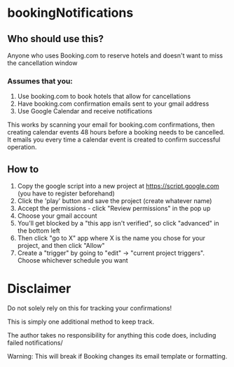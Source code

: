 # bookingNotifications

## Who should use this?
Anyone who uses Booking.com to reserve hotels and doesn't want to miss the cancellation window

### Assumes that you:
1. Use booking.com to book hotels that allow for cancellations
2. Have booking.com confirmation emails sent to your gmail address
3. Use Google Calendar and receive notifications

This works by scanning your email for booking.com confirmations, 
then creating calendar events 48 hours before a booking needs to be cancelled. 
It emails you every time a calendar event is created to confirm successful operation. 

## How to
1. Copy the google script into a new project at https://script.google.com (you have to register beforehand)
2. Click the 'play' button and save the project (create whatever name)
3. Accept the permissions - click "Review permissions" in the pop up
4. Choose your gmail account
5. You'll get blocked by a "this app isn't verified", so click "advanced" in the bottom left
6. Then click "go to X" app where X is the name you chose for your project, and then click "Allow"
7. Create a "trigger" by going to "edit" -> "current project triggers". Choose whichever schedule you want

# Disclaimer

Do not solely rely on this for tracking your confirmations! 

This is simply one additional method to keep track. 

The author takes no responsibility for anything this code does, including failed notifications/

Warning: This will break if Booking changes its email template or formatting.

